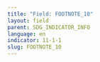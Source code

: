 ```yaml
---
title: "Field: FOOTNOTE_10"
layout: field
parent: SDG_INDICATOR_INFO
language: en
indicator: 11-1-1
slug: FOOTNOTE_10
---
```

[^10]: United Nations (2015), Conference on Housing and Sustainable Urban Development – Habitat III, Issue Paper No. 22 on Informal Settlements; UN-Habitat (2015), Slum Almanac 2015-2016.